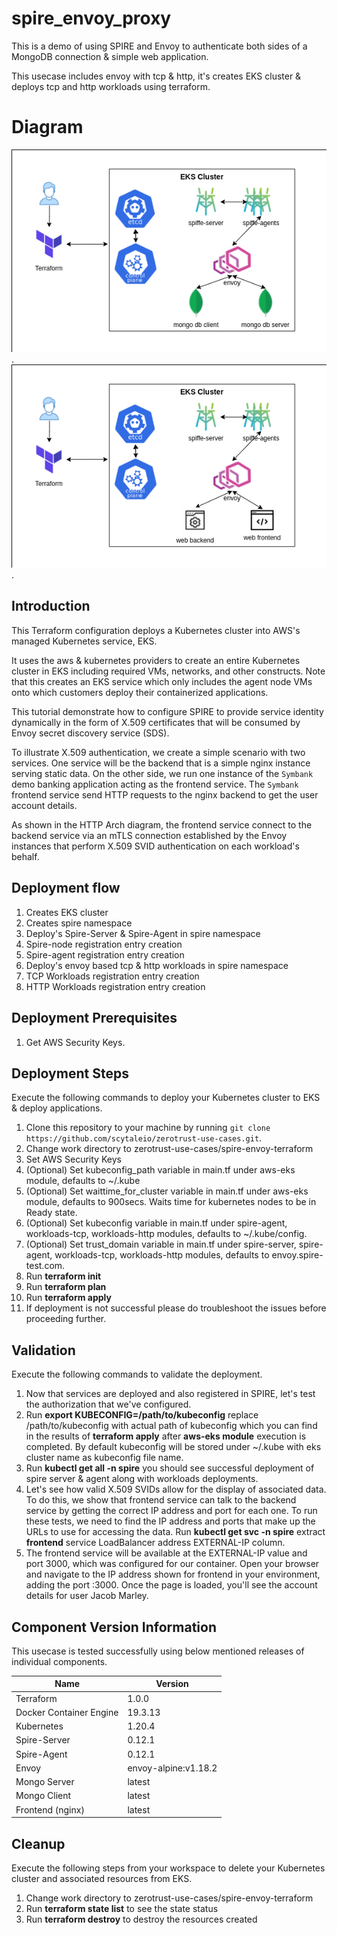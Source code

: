 # spire_envoy_proxy
This is a demo of using SPIRE and Envoy to authenticate both sides of a MongoDB connection & simple web application.

This usecase includes envoy with tcp & http, it's creates EKS cluster & deploys tcp and http workloads using terraform.

# Diagram
![TCP Arch Diagram](/spire-envoy-terraform/images/spire-envoy-tcp-arch.png "TCP Workloads Architecture diagram").
![HTTP Arch Diagram](/spire-envoy-terraform/images/spire-envoy-http-arch.png "HTTP Workloads Architecture diagram").

## Introduction
This Terraform configuration deploys a Kubernetes cluster into AWS's managed Kubernetes service, EKS.

It uses the aws & kubernetes providers to create an entire Kubernetes cluster in EKS including required VMs, networks, and other constructs. Note that this creates an EKS service which only includes the agent node VMs onto which customers deploy their containerized applications.

This tutorial demonstrate how to configure SPIRE to provide service identity dynamically in the form of X.509 certificates that will be consumed by Envoy secret discovery service (SDS).

To illustrate X.509 authentication, we create a simple scenario with two services. One service will be the backend that is a simple nginx instance serving static data. On the other side, we run one instance of the `Symbank` demo banking application acting as the frontend service. The `Symbank` frontend service send HTTP requests to the nginx backend to get the user account details.

As shown in the HTTP Arch diagram, the frontend service connect to the backend service via an mTLS connection established by the Envoy instances that perform X.509 SVID authentication on each workload's behalf.

## Deployment flow

1. Creates EKS cluster
2. Creates spire namespace
3. Deploy's Spire-Server & Spire-Agent in spire namespace
4. Spire-node registration entry creation
5. Spire-agent registration entry creation
6. Deploy's envoy based tcp & http workloads in spire namespace
7. TCP Workloads registration entry creation
8. HTTP Workloads registration entry creation

## Deployment Prerequisites

1. Get AWS Security Keys.

## Deployment Steps
Execute the following commands to deploy your Kubernetes cluster to EKS & deploy applications.

1. Clone this repository to your machine by running `git clone https://github.com/scytaleio/zerotrust-use-cases.git`.
1. Change work directory to zerotrust-use-cases/spire-envoy-terraform
1. Set AWS Security Keys
1. (Optional) Set kubeconfig_path variable in main.tf under aws-eks module, defaults to ~/.kube
1. (Optional) Set waittime_for_cluster variable in main.tf under aws-eks module, defaults to 900secs. Waits time for kubernetes nodes to be in Ready state.
1. (Optional) Set kubeconfig variable in main.tf under spire-agent, workloads-tcp, workloads-http modules, defaults to ~/.kube/config.
1. (Optional) Set trust_domain variable in main.tf under spire-server, spire-agent, workloads-tcp, workloads-http modules, defaults to envoy.spire-test.com.
1. Run **terraform init**
1. Run **terraform plan**
1. Run **terraform apply**
1. If deployment is not successful please do troubleshoot the issues before proceeding further.

## Validation
Execute the following commands to validate the deployment.

1. Now that services are deployed and also registered in SPIRE, let's test the authorization that we've configured.
1. Run **export KUBECONFIG=/path/to/kubeconfig** replace /path/to/kubeconfig with actual path of kubeconfig which you can find in the results of **terraform apply** after **aws-eks module** execution is completed. By default kubeconfig will be stored under ~/.kube with eks cluster name as kubeconfig file name.
1. Run **kubectl get all -n spire** you should see successful deployment of spire server & agent along with workloads deployments.
1. Let's see how valid X.509 SVIDs allow for the display of associated data. To do this, we show that frontend service can talk to the backend service by getting the correct IP address and port for each one. To run these tests, we need to find the IP address and ports that make up the URLs to use for accessing the data. Run **kubectl get svc -n spire** extract **frontend** service LoadBalancer address EXTERNAL-IP column.
1. The frontend service will be available at the EXTERNAL-IP value and port 3000, which was configured for our container. Open your browser and navigate to the IP address shown for frontend in your environment, adding the port :3000. Once the page is loaded, you'll see the account details for user Jacob Marley.

## Component Version Information
This usecase is tested successfully using below mentioned releases of individual components.

| Name | Version |
|------|-------------|
| Terraform | 1.0.0 |
| Docker Container Engine | 19.3.13 |
| Kubernetes | 1.20.4 |
| Spire-Server | 0.12.1 |
| Spire-Agent | 0.12.1 |
| Envoy | envoy-alpine:v1.18.2 |
| Mongo Server | latest |
| Mongo Client | latest |
| Frontend (nginx) | latest |

## Cleanup
Execute the following steps from your workspace to delete your Kubernetes cluster and associated resources from EKS.

1. Change work directory to zerotrust-use-cases/spire-envoy-terraform
1. Run **terraform state list** to see the state status
1. Run **terraform destroy** to destroy the resources created

